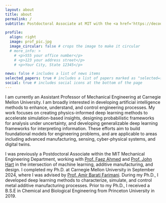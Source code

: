 ```yaml
---
layout: about
title: about
permalink: /
subtitle: Postdoctoral Associate at MIT with the <a href='https://decode.mit.edu'> DeCoDE Lab</a> and <a href='https://mechanosynthesis.mit.edu'> Mechanosynthesis Group</a>.

profile:
  align: right
  image: prof_pic.jpg
  image_circular: false # crops the image to make it circular
  # more_info: >
    # <p>555 your office number</p>
    # <p>123 your address street</p>
    # <p>Your City, State 12345</p>

news: false # includes a list of news items
selected_papers: true # includes a list of papers marked as "selected={true}"
social: true # includes social icons at the bottom of the page
---
```


<!-- Write your biography here. Tell the world about yourself. Link to your favorite [subreddit](http://reddit.com). You can put a picture in, too. The code is already in, just name your picture `prof_pic.jpg` and put it in the `img/` folder.

Put your address / P.O. box / other info right below your picture. You can also disable any of these elements by editing `profile` property of the YAML header of your `_pages/about.md`. Edit `_bibliography/papers.bib` and Jekyll will render your [publications page](/al-folio/publications/) automatically.

Link to your social media connections, too. This theme is set up to use [Font Awesome icons](https://fontawesome.com/) and [Academicons](https://jpswalsh.github.io/academicons/), like the ones below. Add your Facebook, Twitter, LinkedIn, Google Scholar, or just disable all of them. -->



 I am currently an Assistant Professor of Mechanical Engineering at Carnegie Mellon University. I am broadly interested in developing artificial intelligence methods to enhance, understand, and control engineering processes.  My work focuses on creating physics-informed deep learning methods to accelerate simulation-based insights, designing probabilistic frameworks for analysis under uncertainty, and developing generalizable deep learning frameworks for interpreting information. These efforts aim to build foundational models for engineering problems, and are applicable to areas including advanced manufacturing, sensing, cyber-physical systems, and digital twins.


I was previously a Postdoctoral Associate within the MIT Mechanical Engineering Department, working with [Prof. Faez Ahmed](https://decode.mit.edu) and [Prof. John Hart](https://mechanosynthesis.mit.edu) in the intersection of machine learning, additive manufacturing, and design. I completed my Ph.D. at Carnegie Mellon University in September 2024, where I was advised by [Prof. Amir Barati Farimani](https://baratilab.com). During my Ph.D., I developed deep learning methods to characterize, simulate, and control metal additive manufacturing processes. Prior to my Ph.D., I received a B.S.E in Chemical and Biological Engineering from Princeton University in 2019.

<!-- 
I earned my Ph.D. in Mechanical Engineering from Carnegie Mellon University in 2024 and my B.S.E. in Chemical and Biological Engineering from Princeton University in 2019. During my academic journey, I was honored to receive the Presidential Fellowship in the College of Engineering at Carnegie Mellon and the G.E.M. Fellowship. Currently, I am a Postdoctoral Associate at the Massachusetts Institute of Technology advised by Prof. Faez Ahmed and Prof. John Hart. -->